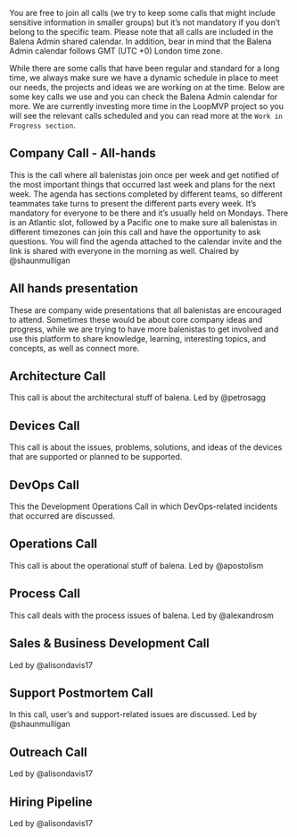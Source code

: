 You are free to join all calls (we try to keep some calls that might include sensitive information in smaller groups) but it’s not mandatory if you don’t belong to the specific team. Please note that all calls are included in the Balena Admin shared calendar. In addition, bear in mind that the Balena Admin calendar follows GMT (UTC +0) London time zone.

While there are some calls that have been regular and standard for a long time, we always make sure we have a dynamic schedule in place to meet our needs, the projects and ideas we are working on at the time. Below are some key calls we use and you can check the Balena Admin calendar for more. We are currently investing more time in the LoopMVP project so you will see the relevant calls scheduled and you can read more at the `Work in Progress section`. 

## Company Call - All-hands
This is the call where all balenistas join once per week and get notified of the most important things that occurred last week and plans for the next week. The agenda has sections completed by different teams, so different teammates take turns to present the different parts every week. It’s mandatory for everyone to be there and it’s usually held on Mondays. There is an Atlantic slot, followed by a Pacific one to make sure all balenistas in different timezones can join this call and have the opportunity to ask questions. You will find the agenda attached to the calendar invite and the link is shared with everyone in the morning as well. Chaired by @shaunmulligan

## All hands presentation
These are company wide presentations that all balenistas are encouraged to attend. Sometimes these would be about core company ideas and progress, while we are trying to have more balenistas to get involved and use this platform to share knowledge, learning, interesting topics, and concepts, as well as connect more. 

## Architecture Call
This call is about the architectural stuff of balena. Led by @petrosagg

## Devices Call
This call is about the issues, problems, solutions, and ideas of the devices that are supported or planned to be supported.

## DevOps Call
This the Development Operations Call in which DevOps-related incidents that occurred are discussed. 

## Operations Call
This call is about the operational stuff of balena. Led by @apostolism

## Process Call
This call deals with the process issues of balena. Led by @alexandrosm

## Sales & Business Development Call
Led by @alisondavis17

## Support Postmortem Call
In this call, user’s and support-related issues are discussed. Led by @shaunmulligan

## Outreach Call
Led by @alisondavis17

## Hiring Pipeline
Led by @alisondavis17
